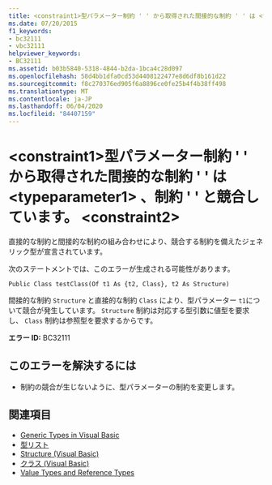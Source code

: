 ```yaml
---
title: <constraint1>型パラメーター制約 ' ' から取得された間接的な制約 ' ' は <typeparameter1> 、制約 ' ' と競合しています。 <constraint2>
ms.date: 07/20/2015
f1_keywords:
- bc32111
- vbc32111
helpviewer_keywords:
- BC32111
ms.assetid: b03b5840-5318-4844-b2da-1bca4c28d097
ms.openlocfilehash: 58d4bb1dfa0cd53d4408122477e8d6df8b161d22
ms.sourcegitcommit: f8c270376ed905f6a8896ce0fe25b4f4b38ff498
ms.translationtype: MT
ms.contentlocale: ja-JP
ms.lasthandoff: 06/04/2020
ms.locfileid: "84407159"
---
```

# <a name="indirect-constraint-constraint1-obtained-from-the-type-parameter-constraint-typeparameter1-conflicts-with-the-constraint-constraint2"></a>\<constraint1>型パラメーター制約 ' ' から取得された間接的な制約 ' ' は \<typeparameter1> 、制約 ' ' と競合しています。 \<constraint2>
直接的な制約と間接的な制約の組み合わせにより、競合する制約を備えたジェネリック型が宣言されています。  
  
 次のステートメントでは、このエラーが生成される可能性があります。  
  
 `Public Class testClass(Of t1 As {t2, Class}, t2 As Structure)`  
  
 間接的な制約 `Structure` と直接的な制約 `Class` により、型パラメーター `t1`について競合が発生しています。 `Structure` 制約は対応する型引数に値型を要求し、 `Class` 制約は参照型を要求するからです。  
  
 **エラー ID:** BC32111  
  
## <a name="to-correct-this-error"></a>このエラーを解決するには  
  
- 制約の競合が生じないように、型パラメーターの制約を変更します。  
  
## <a name="see-also"></a>関連項目

- [Generic Types in Visual Basic](../programming-guide/language-features/data-types/generic-types.md)
- [型リスト](../language-reference/statements/type-list.md)
- [Structure (Visual Basic)](../language-reference/statements/structure-statement.md)
- [クラス (Visual Basic)](../language-reference/statements/class-statement.md)
- [Value Types and Reference Types](../programming-guide/language-features/data-types/value-types-and-reference-types.md)

